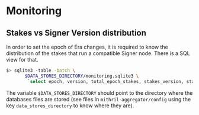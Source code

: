 # Monitoring

## Stakes vs Signer Version distribution

In order to set the epoch of Era changes, it is required to know the
distribution of the stakes that run a compatible Signer node. There is a SQL
view for that.

```sh
$> sqlite3 -table -batch \
       $DATA_STORES_DIRECTORY/monitoring.sqlite3 \
        `select epoch, version, total_epoch_stakes, stakes_version, stakes_ratio, pool_count from stake_signer_version;`
```

The variable `$DATA_STORES_DIRECTORY` should point to the directory where the
databases files are stored (see files in `mithril-aggregator/config` using the
key `data_stores_directory` to know where they are).
